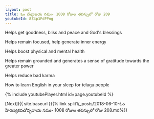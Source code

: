 ```yaml
---
layout: post
title: ఓం మేడ్రాజయ నమః- 1008 రోజుల తపస్సులో రోజు 209
youtubeId: 8Z4p1PdPPng
---
```

 
 
Helps get goodness, bliss and peace and God's blessings
 
Helps remain focused, help generate inner energy 
 
Helps boost physical and mental health 
 
Helps remain grounded and generates a sense of gratitude towards the greater power 
 
Helps reduce bad karma
 
How to learn English in your sleep for telugu people
 
 
 
 


{% include youtubePlayer.html id=page.youtubeId %}
 
[Next]({{ site.baseurl }}{% link split1/_posts/2018-06-10-ఓం హిరణ్యకవచోద్భవాయ నమః- 1008 రోజుల తపస్సులో రోజు 208.md%})
 
